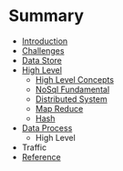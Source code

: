 # Summary

* [Introduction](README.md)
* [Challenges](challenges.md)
* [Data Store](data_store.md)
* [High Level](high_level.md)
   * [High Level Concepts](high_level_concepts.md)
   * [NoSql Fundamental](nosql_fundamental.md)
   * [Distributed System](distributed_system.md)
   * [Map Reduce](map_reduce.md)
   * [Hash](hash.md)
* [Data Process](data_process.md)
   * High Level
* Traffic
* [Reference](reference.md)

